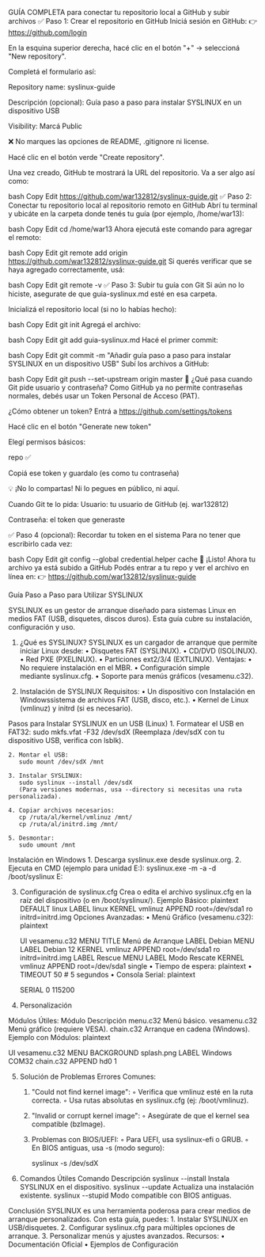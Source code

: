 GUÍA COMPLETA para conectar tu repositorio local a GitHub y subir archivos
✅ Paso 1: Crear el repositorio en GitHub
Iniciá sesión en GitHub:
👉 https://github.com/login

En la esquina superior derecha, hacé clic en el botón "+" → seleccioná "New repository".

Completá el formulario así:

Repository name: syslinux-guide

Descripción (opcional): Guía paso a paso para instalar SYSLINUX en un dispositivo USB

Visibility: Marcá Public

❌ No marques las opciones de README, .gitignore ni license.

Hacé clic en el botón verde "Create repository".

Una vez creado, GitHub te mostrará la URL del repositorio. Va a ser algo así como:

bash
Copy
Edit
https://github.com/war132812/syslinux-guide.git
✅ Paso 2: Conectar tu repositorio local al repositorio remoto en GitHub
Abrí tu terminal y ubicáte en la carpeta donde tenés tu guía (por ejemplo, /home/war13):

bash
Copy
Edit
cd /home/war13
Ahora ejecutá este comando para agregar el remoto:

bash
Copy
Edit
git remote add origin https://github.com/war132812/syslinux-guide.git
Si querés verificar que se haya agregado correctamente, usá:

bash
Copy
Edit
git remote -v
✅ Paso 3: Subir tu guía con Git
Si aún no lo hiciste, asegurate de que guia-syslinux.md esté en esa carpeta.

Inicializá el repositorio local (si no lo habías hecho):

bash
Copy
Edit
git init
Agregá el archivo:

bash
Copy
Edit
git add guia-syslinux.md
Hacé el primer commit:

bash
Copy
Edit
git commit -m "Añadir guía paso a paso para instalar SYSLINUX en un dispositivo USB"
Subí los archivos a GitHub:

bash
Copy
Edit
git push --set-upstream origin master
🔐 ¿Qué pasa cuando Git pide usuario y contraseña?
Como GitHub ya no permite contraseñas normales, debés usar un Token Personal de Acceso (PAT).

¿Cómo obtener un token?
Entrá a https://github.com/settings/tokens

Hacé clic en el botón "Generate new token"

Elegí permisos básicos:

repo ✅

Copiá ese token y guardalo (es como tu contraseña)

💡 ¡No lo compartas! Ni lo pegues en público, ni aquí.

Cuando Git te lo pida:
Usuario: tu usuario de GitHub (ej. war132812)

Contraseña: el token que generaste

✅ Paso 4 (opcional): Recordar tu token en el sistema
Para no tener que escribirlo cada vez:

bash
Copy
Edit
git config --global credential.helper cache
🎉 ¡Listo! Ahora tu archivo ya está subido a GitHub
Podés entrar a tu repo y ver el archivo en línea en:
👉 https://github.com/war132812/syslinux-guide

Guía Paso a Paso para Utilizar SYSLINUX

SYSLINUX es un gestor de arranque diseñado para sistemas Linux en medios FAT (USB, disquetes, discos duros). Esta guía cubre su instalación, configuración y uso.



1. ¿Qué es SYSLINUX?
SYSLINUX es un cargador de arranque que permite iniciar Linux desde:
    • Disquetes FAT (SYSLINUX).
    • CD/DVD (ISOLINUX).
    • Red PXE (PXELINUX).
    • Particiones ext2/3/4 (EXTLINUX).
Ventajas:
    • No requiere instalación en el MBR.
    • Configuración simple mediante syslinux.cfg.
    • Soporte para menús gráficos (vesamenu.c32).

2. Instalación de SYSLINUX
Requisitos:
    • Un dispositivo con Instalación en Windowssistema de archivos FAT (USB, disco, etc.).
    • Kernel de Linux (vmlinuz) y initrd (si es necesario).




Pasos para Instalar SYSLINUX en un USB (Linux)
    1. Formatear el USB en FAT32:
       sudo mkfs.vfat -F32 /dev/sdX
       (Reemplaza /dev/sdX con tu dispositivo USB, verifica con lsblk).
       
    2. Montar el USB:
       sudo mount /dev/sdX /mnt
       
    3. Instalar SYSLINUX:
       sudo syslinux --install /dev/sdX
       (Para versiones modernas, usa --directory si necesitas una ruta personalizada).
       
    4. Copiar archivos necesarios:
       cp /ruta/al/kernel/vmlinuz /mnt/
       cp /ruta/al/initrd.img /mnt/
       
    5. Desmontar:
       sudo umount /mnt









Instalación en Windows
    1. Descarga syslinux.exe desde syslinux.org.
    2. Ejecuta en CMD (ejemplo para unidad E:):
       syslinux.exe -m -a -d /boot/syslinux E:

3. Configuración de syslinux.cfg
Crea o edita el archivo syslinux.cfg en la raíz del dispositivo (o en /boot/syslinux/).
Ejemplo Básico:
plaintext
DEFAULT linux
LABEL linux
  KERNEL vmlinuz
  APPEND root=/dev/sda1 ro initrd=initrd.img
Opciones Avanzadas:
    • Menú Gráfico (vesamenu.c32):
      plaintext
      
      UI vesamenu.c32
      MENU TITLE Menú de Arranque
      LABEL Debian
        MENU LABEL Debian 12
        KERNEL vmlinuz
        APPEND root=/dev/sda1 ro initrd=initrd.img
      LABEL Rescue
        MENU LABEL Modo Rescate
        KERNEL vmlinuz
        APPEND root=/dev/sda1 single
    • Tiempo de espera:
      plaintext
    • TIMEOUT 50  # 5 segundos
    • Consola Serial:
      plaintext
      
      SERIAL 0 115200


4. Personalización

Módulos Útiles:
Módulo
Descripción
menu.c32
Menú básico.
vesamenu.c32
Menú gráfico (requiere VESA).
chain.c32
Arranque en cadena (Windows).
Ejemplo con Módulos:
plaintext

UI vesamenu.c32
MENU BACKGROUND splash.png
LABEL Windows
  COM32 chain.c32
  APPEND hd0 1














5. Solución de Problemas
Errores Comunes:
    1. "Could not find kernel image":
        ◦ Verifica que vmlinuz esté en la ruta correcta.
        ◦ Usa rutas absolutas en syslinux.cfg (ej: /boot/vmlinuz).
    2. "Invalid or corrupt kernel image":
        ◦ Asegúrate de que el kernel sea compatible (bzImage).
    3. Problemas con BIOS/UEFI:
        ◦ Para UEFI, usa syslinux-efi o GRUB.
        ◦ En BIOS antiguas, usa -s (modo seguro):
          
          syslinux -s /dev/sdX

6. Comandos Útiles
Comando
Descripción
syslinux --install
Instala SYSLINUX en el dispositivo.
syslinux --update
Actualiza una instalación existente.
syslinux --stupid
Modo compatible con BIOS antiguas.





Conclusión
SYSLINUX es una herramienta poderosa para crear medios de arranque personalizados. Con esta guía, puedes:
    1. Instalar SYSLINUX en USB/disquetes.
    2. Configurar syslinux.cfg para múltiples opciones de arranque.
    3. Personalizar menús y ajustes avanzados.
Recursos:
    • Documentación Oficial
    • Ejemplos de Configuración

